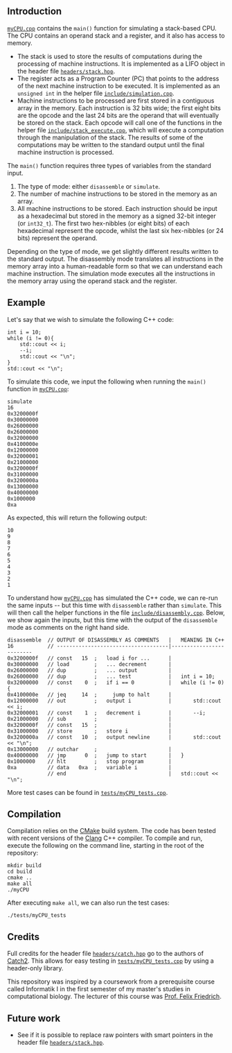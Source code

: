 ## Introduction

[`myCPU.cpp`](https://github.com/liweiyap/MyCPU/blob/master/myCPU.cpp) contains the `main()` function for simulating a stack-based CPU. The CPU contains an operand stack and a register, and it also has access to memory.
* The stack is used to store the results of computations during the processing of machine instructions. It is implemented as a LIFO object in the header file [`headers/stack.hpp`](https://github.com/liweiyap/MyCPU/blob/master/headers/stack.hpp).
* The register acts as a Program Counter (PC) that points to the address of the next machine instruction to be executed. It is implemented as an `unsigned int` in the helper file [`include/simulation.cpp`](https://github.com/liweiyap/MyCPU/blob/master/include/simulation.cpp).
* Machine instructions to be processed are first stored in a contiguous array in the memory. Each instruction is 32 bits wide; the first eight bits are the opcode and the last 24 bits are the operand that will eventually be stored on the stack. Each opcode will call one of the functions in the helper file [`include/stack_execute.cpp`](https://github.com/liweiyap/MyCPU/blob/master/include/stack_execute.cpp), which will execute a computation through the manipulation of the stack. The results of some of the computations may be written to the standard output until the final machine instruction is processed.

The `main()` function requires three types of variables from the standard input.
1. The type of mode: either `disassemble` or `simulate`.
2. The number of machine instructions to be stored in the memory as an array.
3. All machine instructions to be stored. Each instruction should be input as a hexadecimal but stored in the memory as a signed 32-bit integer (or `int32_t`). The first two hex-nibbles (or eight bits) of each hexadecimal represent the opcode, whilst the last six hex-nibbles (or 24 bits) represent the operand.

Depending on the type of mode, we get slightly different results written to the standard output. The disassembly mode translates all instructions in the memory array into a human-readable form so that we can understand each machine instruction. The simulation mode executes all the instructions in the memory array using the operand stack and the register.

## Example

Let's say that we wish to simulate the following C++ code:
```
int i = 10;
while (i != 0){
    std::cout << i;
    --i;
    std::cout << "\n";
}
std::cout << "\n";
```

To simulate this code, we input the following when running the `main()` function in [`myCPU.cpp`](https://github.com/liweiyap/MyCPU/blob/master/myCPU.cpp):
```
simulate
16
0x3200000f
0x30000000
0x26000000
0x26000000
0x32000000
0x4100000e
0x12000000
0x32000001
0x21000000
0x3200000f
0x31000000
0x3200000a
0x13000000
0x40000000
0x1000000
0xa
```

As expected, this will return the following output:
```
10
9
8
7
6
5
4
3
2
1

```

To understand how [`myCPU.cpp`](https://github.com/liweiyap/MyCPU/blob/master/myCPU.cpp) has simulated the C++ code, we can re-run the same inputs -- but this time with `disassemble` rather than `simulate`. This will then call the helper functions in the file [`include/disassembly.cpp`](https://github.com/liweiyap/MyCPU/blob/master/include/disassembly.cpp). Below, we show again the inputs, but this time with the output of the `disassemble` mode as comments on the right hand side.
```
disassemble  // OUTPUT OF DISASSEMBLY AS COMMENTS   |   MEANING IN C++
16           // ------------------------------------|-------------------------
0x3200000f   // const   15  ;   load i for ...      |
0x30000000   // load        ;   ... decrement       |
0x26000000   // dup         ;   ... output          |
0x26000000   // dup         ;   ... test            |   int i = 10;
0x32000000   // const    0  ;   if i == 0           |   while (i != 0){
0x4100000e   // jeq     14  ;     jump to halt      |
0x12000000   // out         ;   output i            |       std::cout << i;
0x32000001   // const    1  ;   decrement i         |       --i;
0x21000000   // sub         ;                       |
0x3200000f   // const   15  ;                       |
0x31000000   // store       ;   store i             |
0x3200000a   // const   10  ;   output newline      |       std::cout << "\n";
0x13000000   // outchar     ;                       |
0x40000000   // jmp      0  ;   jump to start       |   }
0x1000000    // hlt         ;   stop program        |
0xa          // data   0xa  ;   variable i          |
             // end                                 |   std::cout << "\n";
```

More test cases can be found in [`tests/myCPU_tests.cpp`](https://github.com/liweiyap/MyCPU/blob/master/tests/myCPU_tests.cpp).

## Compilation

Compilation relies on the [CMake](https://cmake.org/) build system. The code has been tested with recent versions of the [Clang](http://clang.llvm.org/docs/) C++ compiler. To compile and run, execute the following on the command line, starting in the root of the repository:
```
mkdir build
cd build
cmake ..
make all
./myCPU
```

After executing `make all`, we can also run the test cases:
```
./tests/myCPU_tests
```

## Credits

Full credits for the header file [`headers/catch.hpp`](https://github.com/liweiyap/MyCPU/blob/master/headers/catch.hpp) go to the authors of [Catch2](https://github.com/catchorg/Catch2). This allows for easy testing in [`tests/myCPU_tests.cpp`](https://github.com/liweiyap/MyCPU/blob/master/tests/myCPU_tests.cpp) by using a header-only library.

This repository was inspired by a coursework from a prerequisite course called Informatik I in the first semester of my master's studies in computational biology. The lecturer of this course was [Prof. Felix Friedrich](http://people.inf.ethz.ch/felixf/index.html).

## Future work
* See if it is possible to replace raw pointers with smart pointers in the header file [`headers/stack.hpp`](https://github.com/liweiyap/MyCPU/blob/master/headers/stack.hpp).
